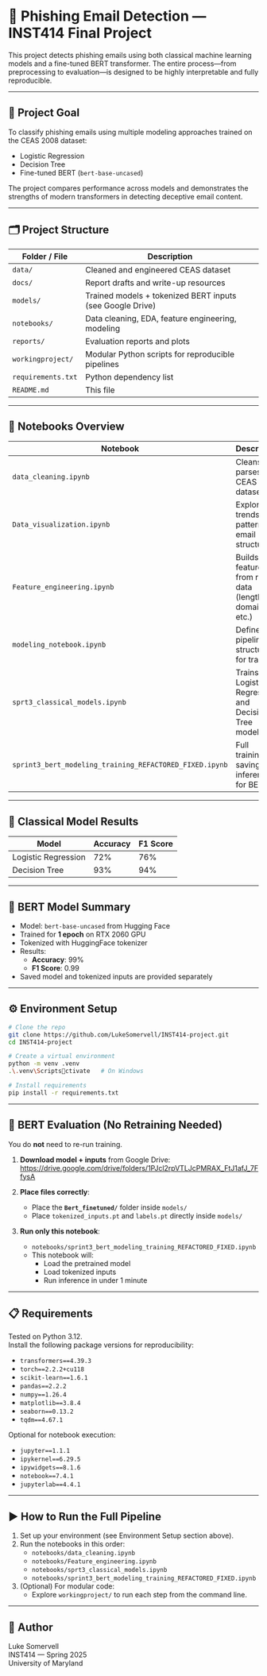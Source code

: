 # 📧 Phishing Email Detection — INST414 Final Project

This project detects phishing emails using both classical machine learning models and a fine-tuned BERT transformer. The entire process—from preprocessing to evaluation—is designed to be highly interpretable and fully reproducible.

---

## 🚀 Project Goal

To classify phishing emails using multiple modeling approaches trained on the CEAS 2008 dataset:

- Logistic Regression
- Decision Tree
- Fine-tuned BERT (`bert-base-uncased`)

The project compares performance across models and demonstrates the strengths of modern transformers in detecting deceptive email content.

---

## 🗂 Project Structure

| Folder / File              | Description                                                |
|---------------------------|------------------------------------------------------------|
| `data/`                   | Cleaned and engineered CEAS dataset                        |
| `docs/`                   | Report drafts and write-up resources                       |
| `models/`                 | Trained models + tokenized BERT inputs (see Google Drive)  |
| `notebooks/`              | Data cleaning, EDA, feature engineering, modeling          |
| `reports/`                | Evaluation reports and plots                               |
| `workingproject/`         | Modular Python scripts for reproducible pipelines          |
| `requirements.txt`        | Python dependency list                                     |
| `README.md`               | This file                                                  |

---

## 📓 Notebooks Overview

| Notebook                                           | Description                                           |
|----------------------------------------------------|-------------------------------------------------------|
| `data_cleaning.ipynb`                              | Cleans and parses the CEAS 2008 dataset               |
| `Data_visualization.ipynb`                         | Explores trends and patterns in email structure       |
| `Feature_engineering.ipynb`                        | Builds features from raw data (length, domain, etc.)  |
| `modeling_notebook.ipynb`                          | Defines pipeline structure for training               |
| `sprt3_classical_models.ipynb`                     | Trains Logistic Regression and Decision Tree models   |
| `sprint3_bert_modeling_training_REFACTORED_FIXED.ipynb` | Full training, saving, and inference for BERT         |

---



## 🧠 Classical Model Results

| Model              | Accuracy | F1 Score |
|--------------------|----------|----------|
| Logistic Regression | 72%      | 76%      |
| Decision Tree       | 93%      | 94%      |

---

## 🤖 BERT Model Summary

- Model: `bert-base-uncased` from Hugging Face
- Trained for **1 epoch** on RTX 2060 GPU
- Tokenized with HuggingFace tokenizer
- Results:
  - **Accuracy**: 99%
  - **F1 Score**: 0.99
- Saved model and tokenized inputs are provided separately

---

## ⚙️ Environment Setup

```bash
# Clone the repo
git clone https://github.com/LukeSomervell/INST414-project.git
cd INST414-project

# Create a virtual environment
python -m venv .venv
.\.venv\Scriptsctivate   # On Windows

# Install requirements
pip install -r requirements.txt
```

---

## 🧪 BERT Evaluation (No Retraining Needed)

You do **not** need to re-run training.

1. **Download model + inputs** from Google Drive:  
   https://drive.google.com/drive/folders/1PJcl2rpVTLJcPMRAX_FtJ1afJ_7FfysA

2. **Place files correctly**:
   - Place the **`Bert_finetuned/`** folder inside `models/`
   - Place `tokenized_inputs.pt` and `labels.pt` directly inside `models/`

3. **Run only this notebook**:
   - `notebooks/sprint3_bert_modeling_training_REFACTORED_FIXED.ipynb`
   - This notebook will:
     - Load the pretrained model
     - Load tokenized inputs
     - Run inference in under 1 minute

---

## 📋 Requirements

Tested on Python 3.12.  
Install the following package versions for reproducibility:

- `transformers==4.39.3`
- `torch==2.2.2+cu118`
- `scikit-learn==1.6.1`
- `pandas==2.2.2`
- `numpy==1.26.4`
- `matplotlib==3.8.4`
- `seaborn==0.13.2`
- `tqdm==4.67.1`

Optional for notebook execution:
- `jupyter==1.1.1`
- `ipykernel==6.29.5`
- `ipywidgets==8.1.6`
- `notebook==7.4.1`
- `jupyterlab==4.4.1`

---

## ▶️ How to Run the Full Pipeline

1. Set up your environment (see Environment Setup section above).
2. Run the notebooks in this order:
   - `notebooks/data_cleaning.ipynb`
   - `notebooks/Feature_engineering.ipynb`
   - `notebooks/sprt3_classical_models.ipynb`
   - `notebooks/sprint3_bert_modeling_training_REFACTORED_FIXED.ipynb`
3. (Optional) For modular code:
   - Explore `workingproject/` to run each step from the command line.

---




## 👤 Author

Luke Somervell  
INST414 — Spring 2025  
University of Maryland


